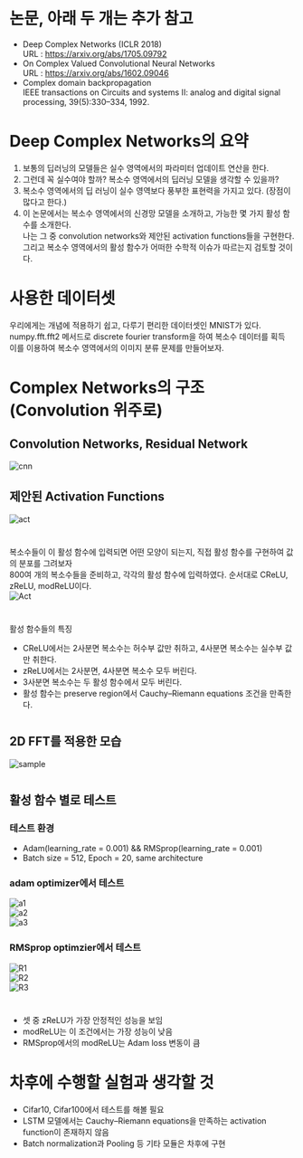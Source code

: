 # 논문, 아래 두 개는 추가 참고  
- Deep Complex Networks (ICLR 2018)  
  URL : https://arxiv.org/abs/1705.09792  
- On Complex Valued Convolutional Neural Networks  
  URL : https://arxiv.org/abs/1602.09046  
- Complex domain backpropagation  
  IEEE transactions on Circuits and systems II: analog and digital signal processing, 39(5):330–334, 1992.  
#
# Deep Complex Networks의 요약  
1. 보통의 딥러닝의 모델들은 실수 영역에서의 파라미터 업데이트 연산을 한다.  
2. 그런데 꼭 실수여야 할까? 복소수 영역에서의 딥러닝 모델을 생각할 수 있을까?  
3. 복소수 영역에서의 딥 러닝이 실수 영역보다 풍부한 표현력을 가지고 있다. (장점이 많다고 한다.)  
4. 이 논문에서는 복소수 영역에서의 신경망 모델을 소개하고, 가능한 몇 가지 활성 함수를 소개한다.  
나는 그 중 convolution networks와 제안된 activation functions들을 구현한다.  
그리고 복소수 영역에서의 활성 함수가 어떠한 수학적 이슈가 따르는지 검토할 것이다.  
#
# 사용한 데이터셋  
우리에게는 개념에 적용하기 쉽고, 다루기 편리한 데이터셋인 MNIST가 있다.  
numpy.fft.fft2 메서드로 discrete fourier transform을 하여 복소수 데이터를 획득  
이를 이용하여 복소수 영역에서의 이미지 분류 문제를 만들어보자.  
#
# Complex Networks의 구조 (Convolution 위주로)  
## Convolution Networks, Residual Network  
![cnn](https://github.com/Doyosae/Deep_Complex_Networks/blob/master/images/architect1.PNG)  
## 제안된 Activation Functions  
![act](https://github.com/Doyosae/Deep_Complex_Networks/blob/master/images/activation_concept.png)  
#
복소수들이 이 활성 함수에 입력되면 어떤 모양이 되는지, 직접 활성 함수를 구현하여 값의 분포를 그려보자  
800여 개의 복소수들을 준비하고, 각각의 활성 함수에 입력하였다. 순서대로 CReLU, zReLU, modReLU이다.  
![Act](https://github.com/Doyosae/Deep_Complex_Networks/blob/master/images/activation2.png)
#
활성 함수들의 특징    
- CReLU에서는 2사분면 복소수는 허수부 값만 취하고, 4사분면 복소수는 실수부 값만 취한다.  
- zReLU에서는 2사분면, 4사분면 복소수 모두 버린다.  
- 3사분면 복소수는 두 활성 함수에서 모두 버린다.  
- 활성 함수는 preserve region에서 Cauchy–Riemann equations 조건을 만족한다.  
#
## 2D FFT를 적용한 모습  
![sample](https://github.com/Doyosae/Deep_Complex_Networks/blob/master/images/2D%20FFT.png)  
#
## 활성 함수 별로 테스트
### 테스트 환경
- Adam(learning_rate = 0.001) && RMSprop(learning_rate = 0.001)  
- Batch size = 512, Epoch = 20, same architecture  
### adam optimizer에서 테스트
![a1](https://github.com/Doyosae/Deep_Complex_Networks/blob/master/images/adam%20CReLU.png)  
![a2](https://github.com/Doyosae/Deep_Complex_Networks/blob/master/images/adam%20zReLU.png)  
![a3](https://github.com/Doyosae/Deep_Complex_Networks/blob/master/images/adam%20modReLU.png)  
### RMSprop optimzier에서 테스트
![R1](https://github.com/Doyosae/Deep_Complex_Networks/blob/master/images/rmsp%20CReLU.png)  
![R2](https://github.com/Doyosae/Deep_Complex_Networks/blob/master/images/rmsp%20zReLU.png)  
![R3](https://github.com/Doyosae/Deep_Complex_Networks/blob/master/images/rmsp%20modReLU.png)  
#
- 셋 중 zReLU가 가장 안정적인 성능을 보임  
- modReLU는 이 조건에서는 가장 성능이 낮음  
- RMSprop에서의 modReLU는 Adam loss 변동이 큼  
# 차후에 수행할 실험과 생각할 것
- Cifar10, Cifar100에서 테스트를 해볼 필요
- LSTM 모델에서는 Cauchy–Riemann equations을 만족하는 activation function이 존재하지 않음
- Batch normalization과 Pooling 등 기타 모듈은 차후에 구현
